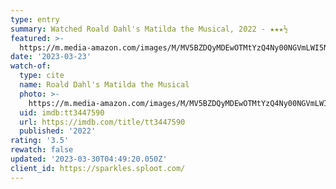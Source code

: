 ```yaml
---
type: entry
summary: Watched Roald Dahl's Matilda the Musical, 2022 - ★★★½
featured: >-
  https://m.media-amazon.com/images/M/MV5BZDQyMDEwOTMtYzQ4Ny00NGVmLWI5NWYtMTQ3ODE2MGNlN2Y4XkEyXkFqcGdeQXVyMTA1OTcyNDQ4._V1_SX300.jpg
date: '2023-03-23'
watch-of:
  type: cite
  name: Roald Dahl's Matilda the Musical
  photo: >-
    https://m.media-amazon.com/images/M/MV5BZDQyMDEwOTMtYzQ4Ny00NGVmLWI5NWYtMTQ3ODE2MGNlN2Y4XkEyXkFqcGdeQXVyMTA1OTcyNDQ4._V1_SX300.jpg
  uid: imdb:tt3447590
  url: https://imdb.com/title/tt3447590
  published: '2022'
rating: '3.5'
rewatch: false
updated: '2023-03-30T04:49:20.050Z'
client_id: https://sparkles.sploot.com/
---
```

